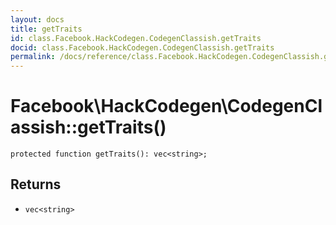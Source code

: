 ```yaml
---
layout: docs
title: getTraits
id: class.Facebook.HackCodegen.CodegenClassish.getTraits
docid: class.Facebook.HackCodegen.CodegenClassish.getTraits
permalink: /docs/reference/class.Facebook.HackCodegen.CodegenClassish.getTraits.md
---
```

# Facebook\\HackCodegen\\CodegenClassish::getTraits()




``` Hack
protected function getTraits(): vec<string>;
```




## Returns




* ` vec<string> `